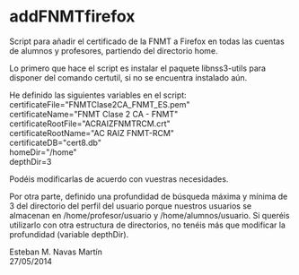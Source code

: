 addFNMTfirefox
==============

Script para añadir el certificado de la FNMT a Firefox en todas las cuentas de alumnos y profesores, partiendo del directorio home.
  
Lo primero que hace el script es instalar el paquete libnss3-utils para disponer del comando certutil, si no se encuentra instalado aún.  
  
He definido las siguientes variables en el script:  
certificateFile="FNMTClase2CA_FNMT_ES.pem"  
certificateName="FNMT Clase 2 CA - FNMT"  
certificateRootFile="ACRAIZFNMTRCM.crt"  
certificateRootName="AC RAIZ FNMT-RCM"  
certificateDB="cert8.db"  
homeDir="/home"  
depthDir=3  

Podéis modificarlas de acuerdo con vuestras necesidades.  
  
Por otra parte, definido una profundidad de búsqueda máxima y mínima de 3 del directorio del perfil del usuario porque nuestros usuarios se almacenan en /home/profesor/usuario y /home/alumnos/usuario. Si queréis utilizarlo con otra estructura de directorios, no tenéis más que modificar la profundidad (variable depthDir).

Esteban M. Navas Martín  
27/05/2014  

